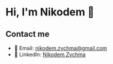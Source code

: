 # Hi, I'm Nikodem 👋

## Contact me

- 📧 Email: nikodem.zychma@gmail.com
- 🔗 LinkedIn: [Nikodem Zychma](https://pl.linkedin.com/in/nikodem-zychma-568656280)
